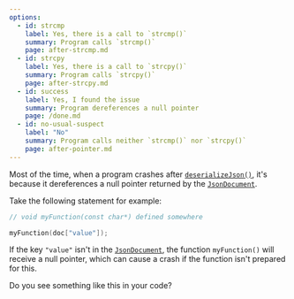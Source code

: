 ```yaml
---
options:
  - id: strcmp
    label: Yes, there is a call to `strcmp()`
    summary: Program calls `strcmp()`
    page: after-strcmp.md
  - id: strcpy
    label: Yes, there is a call to `strcpy()`
    summary: Program calls `strcpy()`
    page: after-strcpy.md
  - id: success
    label: Yes, I found the issue
    summary: Program dereferences a null pointer
    page: /done.md
  - id: no-usual-suspect
    label: "No"
    summary: Program calls neither `strcmp()` nor `strcpy()`
    page: after-pointer.md
---
```


Most of the time, when a program crashes after [`deserializeJson()`](/v6/api/json/deserializejson/), it's because it dereferences a null pointer returned by the [`JsonDocument`](/v6/api/jsondocument/).

Take the following statement for example:

```c++
// void myFunction(const char*) defined somewhere

myFunction(doc["value"]);
```

If the key `"value"` isn't in the [`JsonDocument`](/v6/api/jsondocument/), the function `myFunction()` will receive a null pointer, which can cause a crash if the function isn't prepared for this.

Do you see something like this in your code?